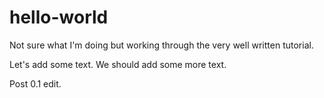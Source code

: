 # hello-world

Not sure what I'm doing but working through the very well written tutorial.

Let's add some text.
We should add some more text.

Post 0.1 edit.
